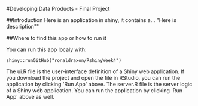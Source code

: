 #Developing Data Products - Final Project 

##Introduction
Here is an application in shiny, it contains a... "Here is description"" 

##Where to find this app or how to run it

You can run this app localy with:

```
shiny::runGitHub("ronaldraxon/RshinyWeek4")
```

The ui.R file  is the user-interface definition of a Shiny web application. If you
download the project and open the file in RStudio, you can run the application by 
clicking 'Run App' above. The server.R file  is the server logic of a Shiny web application. 
You can run the  application by clicking 'Run App' above as well.



